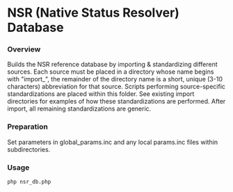 # NSR (Native Status Resolver) Database


### Overview

Builds the NSR reference database by importing & standardizing different sources. Each source must be placed in a directory whose name begins with "import_", the remainder of the directory name is a short, unique (3-10 characters) abbreviation for that source. Scripts performing source-specific standardizations are placed within this folder. See existing import directories for examples of how these standardizations are performed. After import, all remaining standardizations are generic.

### Preparation

Set parameters in global_params.inc and any local params.inc files within 
subdirectories.

### Usage

```
php nsr_db.php
```

